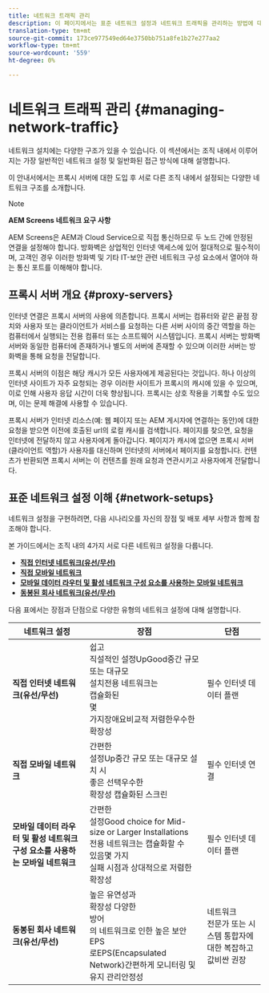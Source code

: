 ```yaml
---
title: 네트워크 트래픽 관리
description: 이 페이지에서는 표준 네트워크 설정과 네트워크 트래픽을 관리하는 방법에 대해 설명합니다.
translation-type: tm+mt
source-git-commit: 173ce977549ed64e3750bb751a8fe1b27e277aa2
workflow-type: tm+mt
source-wordcount: '559'
ht-degree: 0%

---
```



# 네트워크 트래픽 관리 {#managing-network-traffic}

네트워크 설치에는 다양한 구조가 있을 수 있습니다. 이 섹션에서는 조직 내에서 이루어지는 가장 일반적인 네트워크 설정 및 일반화된 접근 방식에 대해 설명합니다.

이 안내서에서는 프록시 서버에 대한 도입 후 서로 다른 조직 내에서 설정되는 다양한 네트워크 구조를 소개합니다.

>[!NOTE]
>
>**AEM Screens 네트워크 요구 사항**
>
>AEM Screens은 AEM과 Cloud Service으로 직접 통신하므로 두 노드 간에 안정된 연결을 설정해야 합니다. 방화벽은 상업적인 인터넷 액세스에 있어 절대적으로 필수적이며, 고객인 경우 이러한 방화벽 및 기타 IT-보안 관련 네트워크 구성 요소에서 열어야 하는 통신 포트를 이해해야 합니다.

## 프록시 서버 개요 {#proxy-servers}

인터넷 연결은 프록시 서버의 사용에 의존합니다. 프록시 서버는 컴퓨터와 같은 끝점 장치와 사용자 또는 클라이언트가 서비스를 요청하는 다른 서버 사이의 중간 역할을 하는 컴퓨터에서 실행되는 전용 컴퓨터 또는 소프트웨어 시스템입니다. 프록시 서버는 방화벽 서버와 동일한 컴퓨터에 존재하거나 별도의 서버에 존재할 수 있으며 이러한 서버는 방화벽을 통해 요청을 전달합니다.

프록시 서버의 이점은 해당 캐시가 모든 사용자에게 제공된다는 것입니다. 하나 이상의 인터넷 사이트가 자주 요청되는 경우 이러한 사이트가 프록시의 캐시에 있을 수 있으며, 이로 인해 사용자 응답 시간이 더욱 향상됩니다. 프록시는 상호 작용을 기록할 수도 있으며, 이는 문제 해결에 사용할 수 있습니다.

프록시 서버가 인터넷 리소스(예: 웹 페이지 또는 AEM 게시자에 연결하는 동안)에 대한 요청을 받으면 이전에 호출된 url의 로컬 캐시를 검색합니다. 페이지를 찾으면, 요청을 인터넷에 전달하지 않고 사용자에게 돌아갑니다. 페이지가 캐시에 없으면 프록시 서버(클라이언트 역할)가 사용자를 대신하며 인터넷의 서버에서 페이지를 요청합니다. 컨텐츠가 반환되면 프록시 서버는 이 컨텐츠를 원래 요청과 연관시키고 사용자에게 전달합니다.

## 표준 네트워크 설정 이해 {#network-setups}

네트워크 설정을 구현하려면, 다음 시나리오를 자신의 장점 및 배포 세부 사항과 함께 참조해야 합니다.

본 가이드에서는 조직 내의 4가지 서로 다른 네트워크 설정을 다룹니다.

* **[직접 인터넷 네트워크(유선/무선)](/help/using/direct-internet-network.md)**
* **[직접 모바일 네트워크](/help/using/mobile-network.md)**
* **[모바일 데이터 라우터 및 활성 네트워크 구성 요소를 사용하는 모바일 네트워크](/help/using/mobile-network-router.md)**
* **[동봉된 회사 네트워크(유선/무선)](/help/using/enclosed-corporate-network.md)**

다음 표에서는 장점과 단점으로 다양한 유형의 네트워크 설정에 대해 설명합니다.

| 네트워크 설정 | 장점 | 단점 |
|--- |--- |--- |
| **직접 인터넷 네트워크(유선/무선)** | 쉽고<br>직설적인 설정UpGood중간 규모 또는 대규모<br>설치전용 네트워크는<br>캡슐화된<br>몇<br>가지장애요비교적 저렴한우수한 확장성 | 필수 인터넷 데이터 플랜 |
| **직접 모바일 네트워크** | 간편한<br>설정Up중간 규모 또는 대규모 설치 시<br>좋은 선택우수한<br>확장성 캡슐화된 스크린 | 필수 인터넷 연결 |
| **모바일 데이터 라우터 및 활성 네트워크 구성 요소를 사용하는 모바일 네트워크** | 간편한<br>설정Good choice for Mid-size or Larger Installations<br>전용 네트워크는 캡슐화할 수<br>있음몇 가지<br>실패 시점과 상대적으로 저렴한<br>확장성 | 필수 인터넷 데이터 플랜 |
| **동봉된 회사 네트워크(유선/무선)** | 높은 유연성과<br>확장성 다양한<br>방어<br>의 네트워크로 인한 높은 보안EPS<br>로EPS(Encapsulated Network)간편하게 모니터링 및유지 관리안정성 | 네트워크<br>전문가 또는 시스템 통합자에 대한 복잡하고 값비싼 권장 |
